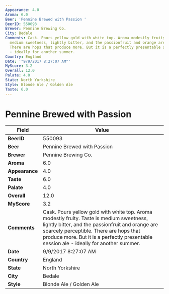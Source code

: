 ```yaml
---
Appearance: 4.0
Aroma: 6.0
Beer: 'Pennine Brewed with Passion '
BeerID: 550093
Brewer: Pennine Brewing Co.
City: Bedale
Comments: Cask. Pours yellow gold with white top. Aroma modestly fruity. Taste is
  medium sweetness, lightly bitter, and the passionfruit and orange are scarcely perceptible.
  There are hops that produce more. But it is a perfectly presentable session ale
  - ideally for another summer.
Country: England
Date: '"9/9/2017 8:27:07 AM"'
MyScore: 3.2
Overall: 12.0
Palate: 4.0
State: North Yorkshire
Style: Blonde Ale / Golden Ale
Taste: 6.0
---
```


# Pennine Brewed with Passion 

| Field         | Value |
|---------------|-------|
| **BeerID** | 550093 |
| **Beer** | Pennine Brewed with Passion  |
| **Brewer** | Pennine Brewing Co. |
| **Aroma** | 6.0 |
| **Appearance** | 4.0 |
| **Taste** | 6.0 |
| **Palate** | 4.0 |
| **Overall** | 12.0 |
| **MyScore** | 3.2 |
| **Comments** | Cask. Pours yellow gold with white top. Aroma modestly fruity. Taste is medium sweetness, lightly bitter, and the passionfruit and orange are scarcely perceptible. There are hops that produce more. But it is a perfectly presentable session ale - ideally for another summer. |
| **Date** | 9/9/2017 8:27:07 AM |
| **Country** | England |
| **State** | North Yorkshire |
| **City** | Bedale |
| **Style** | Blonde Ale / Golden Ale |
